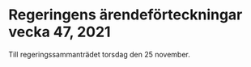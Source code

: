 # Regeringens ärendeförteckningar vecka 47, 2021

Till regeringssammanträdet torsdag den 25 november.
